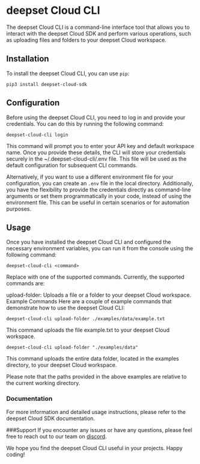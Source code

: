 # deepset Cloud CLI
The deepset Cloud CLI is a command-line interface tool that allows you to interact with the deepset Cloud SDK and perform various operations, such as uploading files and folders to your deepset Cloud workspace.

## Installation
To install the deepset Cloud CLI, you can use `pip`:

```shell
pip3 install deepset-cloud-sdk
```
## Configuration
Before using the deepset Cloud CLI, you need to log in and provide your credentials. You can do this by running the following command:

```shell
deepset-cloud-cli login
```

This command will prompt you to enter your API key and default workspace name. Once you provide these details, the CLI will store your credentials securely in the ~/.deepset-cloud-cli/.env file. This file will be used as the default configuration for subsequent CLI commands.

Alternatively, if you want to use a different environment file for your configuration, you can create an `.env` file in the local directory.
Additionally, you have the flexibility to provide the credentials directly as command-line arguments or set them programmatically in your code, instead of using the environment file. This can be useful in certain scenarios or for automation purposes.


## Usage
Once you have installed the deepset Cloud CLI and configured the necessary environment variables, you can run it from the console using the following command:

```shell
deepset-cloud-cli <command>
```
Replace <command> with one of the supported commands. Currently, the supported commands are:

upload-folder: Uploads a file or a folder to your deepset Cloud workspace.
Example Commands
Here are a couple of example commands that demonstrate how to use the deepset Cloud CLI:

```shell
deepset-cloud-cli upload-folder ./examples/data/example.txt
```
This command uploads the file example.txt to your deepset Cloud workspace.

```shell
deepset-cloud-cli upload-folder "./examples/data"
```
This command uploads the entire data folder, located in the examples directory, to your deepset Cloud workspace.

Please note that the paths provided in the above examples are relative to the current working directory.

### Documentation
For more information and detailed usage instructions, please refer to the deepset Cloud SDK documentation.

###Support
If you encounter any issues or have any questions, please feel free to reach out to our team on [discord](https://discord.com/invite/qZxjM4bAHU).

We hope you find the deepset Cloud CLI useful in your projects. Happy coding!
